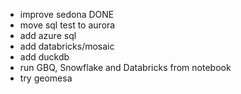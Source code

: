 - improve sedona DONE
- move sql test to aurora
- add azure sql
- add databricks/mosaic
- add duckdb
- run GBQ, Snowflake and Databricks from notebook
- try geomesa
